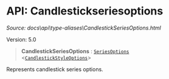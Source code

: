 # API: Candlestickseriesoptions

*Source: docs\api\type-aliases\CandlestickSeriesOptions.html*

Version: 5.0

> **CandlestickSeriesOptions** : [`SeriesOptions`](SeriesOptions.md) <[`CandlestickStyleOptions`](../interfaces/CandlestickStyleOptions.md)>

Represents candlestick series options.
